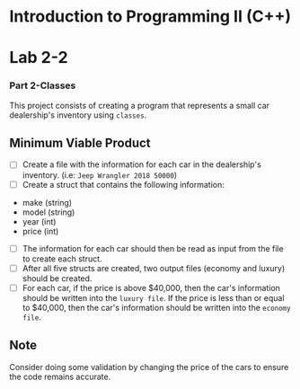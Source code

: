 # Introduction to Programming II (C++) 
# Lab  2-2
### Part 2-Classes

This project consists of creating a program that represents a small car dealership's inventory using `classes`. 

## Minimum Viable Product

- [ ] Create a file with the information for each car in the dealership's inventory. (i.e: `Jeep Wrangler 2018 50000`) 
- [ ]  Create a struct that contains the following information: 
- make (string) 
- model (string) 
- year (int) 
- price (int)


- [ ] The information for each car should then be read as input from the file to create each struct. 
- [ ] After all five structs are created, two output files (economy and luxury) should be created. 
- [ ] For each car, if the price is above $40,000, then the car's information should be written into the `luxury file`. If the price is less than or equal to $40,000, then the car's information should be written into the `economy file`. 

## Note
Consider doing some validation by changing the price of the cars to ensure the code remains accurate. 
